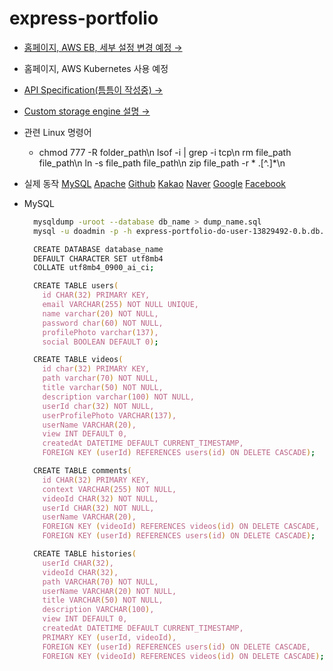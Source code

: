 # express-portfolio

- [홈페이지, AWS EB, 세부 설정 변경 예정 &rarr;](http://expressportfolio-env.eba-7rezypbh.ap-northeast-2.elasticbeanstalk.com)
- 홈페이지, AWS Kubernetes 사용 예정
- [API Specification(틈틈이 작성중) &rarr;](http://expressportfolio-env.eba-7rezypbh.ap-northeast-2.elasticbeanstalk.com/api)
- [Custom storage engine 설명 &rarr;](https://github.com/ymh3190/express-portfolio/blob/main/src/utils/storage.js)
- 관련 Linux 명령어
  - chmod 777 -R folder_path\n lsof -i | grep -i tcp\n rm file_path file_path\n ln -s file_path file_path\n zip file_path -r \* .[^.]*\n
- 실제 동작
  [MySQL](https://user-images.githubusercontent.com/59950687/230854366-a76bacc0-71c2-42c6-bba9-0b4a24d54e28.gif)
  [Apache](https://user-images.githubusercontent.com/59950687/230854382-3037c59c-1158-4e74-8fea-a0fad4269824.gif)
  [Github](https://user-images.githubusercontent.com/59950687/230854391-c6eaac73-92ff-48dc-a1b4-c4b62cb8f660.gif)
  [Kakao](https://user-images.githubusercontent.com/59950687/230854396-6963a2cc-a00a-490c-b61b-e21fca4887fa.gif)
  [Naver](https://user-images.githubusercontent.com/59950687/230854397-536aa3ec-3b17-49f0-8cc5-7f0be072108c.gif)
  [Google](https://user-images.githubusercontent.com/59950687/230854393-b7887e99-d91f-4e4a-9086-58a1d5b4eed8.gif)
  [Facebook](https://user-images.githubusercontent.com/59950687/230854387-4c507501-faaa-43fc-9e28-52c337e58c5a.gif)

- MySQL

  ```zsh
    mysqldump -uroot --database db_name > dump_name.sql
    mysql -u doadmin -p -h express-portfolio-do-user-13829492-0.b.db.ondigitalocean.com -P 25060 -D defaultdb < dump_name.sql
  ```

  ```zsh
    CREATE DATABASE database_name
    DEFAULT CHARACTER SET utf8mb4
    COLLATE utf8mb4_0900_ai_ci;
  ```

  ```zsh
    CREATE TABLE users(
      id CHAR(32) PRIMARY KEY,
      email VARCHAR(255) NOT NULL UNIQUE,
      name varchar(20) NOT NULL,
      password char(60) NOT NULL,
      profilePhoto varchar(137),
      social BOOLEAN DEFAULT 0);
  ```

  ```zsh
    CREATE TABLE videos(
      id char(32) PRIMARY KEY,
      path varchar(70) NOT NULL,
      title varchar(50) NOT NULL,
      description varchar(100) NOT NULL,
      userId char(32) NOT NULL,
      userProfilePhoto VARCHAR(137),
      userName VARCHAR(20),
      view INT DEFAULT 0,
      createdAt DATETIME DEFAULT CURRENT_TIMESTAMP,
      FOREIGN KEY (userId) REFERENCES users(id) ON DELETE CASCADE);
  ```

  ```zsh
    CREATE TABLE comments(
      id CHAR(32) PRIMARY KEY,
      context VARCHAR(255) NOT NULL,
      videoId CHAR(32) NOT NULL,
      userId CHAR(32) NOT NULL,
      userName VARCHAR(20),
      FOREIGN KEY (videoId) REFERENCES videos(id) ON DELETE CASCADE,
      FOREIGN KEY (userId) REFERENCES users(id) ON DELETE CASCADE);
  ```

  ```zsh
    CREATE TABLE histories(
      userId CHAR(32),
      videoId CHAR(32),
      path VARCHAR(70) NOT NULL,
      userName VARCHAR(20) NOT NULL,
      title VARCHAR(50) NOT NULL,
      description VARCHAR(100),
      view INT DEFAULT 0,
      createdAt DATETIME DEFAULT CURRENT_TIMESTAMP,
      PRIMARY KEY (userId, videoId),
      FOREIGN KEY (userId) REFERENCES users(id) ON DELETE CASCADE,
      FOREIGN KEY (videoId) REFERENCES videos(id) ON DELETE CASCADE);
  ```
